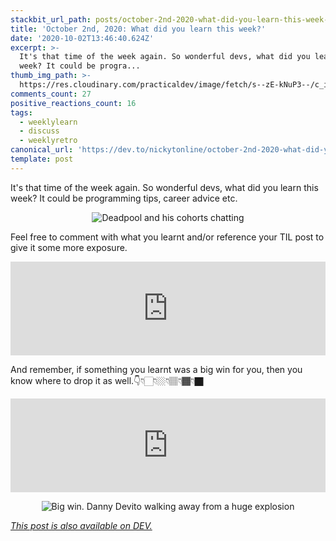 ```yaml
---
stackbit_url_path: posts/october-2nd-2020-what-did-you-learn-this-week-1m4j
title: 'October 2nd, 2020: What did you learn this week?'
date: '2020-10-02T13:46:40.624Z'
excerpt: >-
  It's that time of the week again. So wonderful devs, what did you learn this
  week? It could be progra...
thumb_img_path: >-
  https://res.cloudinary.com/practicaldev/image/fetch/s--zE-kNuP3--/c_imagga_scale,f_auto,fl_progressive,h_420,q_auto,w_1000/https://dev-to-uploads.s3.amazonaws.com/i/jrquqwfi5tapr4temckd.jpeg
comments_count: 27
positive_reactions_count: 16
tags:
  - weeklylearn
  - discuss
  - weeklyretro
canonical_url: 'https://dev.to/nickytonline/october-2nd-2020-what-did-you-learn-this-week-1m4j'
template: post
---
```

It's that time of the week again. So wonderful devs, what did you learn this week? It could be programming tips, career advice etc.

<center>

![Deadpool and his cohorts chatting](https://media.giphy.com/media/w7fJO4TOqiaSQ/giphy-downsized-large.gif)
</center>

Feel free to comment with what you learnt and/or reference your TIL post to give it some more exposure.


<iframe class="liquidTag" src="https://dev.to/embed/tag?args=todayilearned" style="border: 0; width: 100%;"></iframe>


And remember, if something you learnt was a big win for you, then you know where to drop it as well.👇👇🏻👇🏼👇🏽👇🏾👇🏿


<iframe class="liquidTag" src="https://dev.to/embed/link?args=https%3A%2F%2Fdev.to%2Fdevteam%2Fwhat-was-your-win-this-week-1mah" style="border: 0; width: 100%;"></iframe>


<center>

![Big win. Danny Devito walking away from a huge explosion](https://media.giphy.com/media/U6pavBhRsbNbPzrwWg/giphy-downsized-large.gif)
</center>

*[This post is also available on DEV.](https://dev.to/nickytonline/october-2nd-2020-what-did-you-learn-this-week-1m4j)*


<script>
const parent = document.getElementsByTagName('head')[0];
const script = document.createElement('script');
script.type = 'text/javascript';
script.src = 'https://cdnjs.cloudflare.com/ajax/libs/iframe-resizer/4.1.1/iframeResizer.min.js';
script.charset = 'utf-8';
script.onload = function() {
    window.iFrameResize({}, '.liquidTag');
};
parent.appendChild(script);
</script>    
